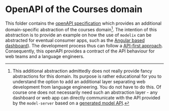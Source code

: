 # OpenAPI of the Courses domain

This folder contains the [openAPI specification](openapi.yaml) which provides an additional domain-specific abstraction of the courses domain[^1].
The intention of this abstraction is to provide an example on how the use of `modelix` can be abstracted for eventual consumer apps, such as the [Angular based dashboard](../spa-dashboard-angular/README.md)).
The development process thus can follow a [API-first approach](https://swagger.io/resources/articles/adopting-an-api-first-approach/).
Consequently, this openAPI provides a contract of the API behaviour for web teams and a language engineers.



[^1]: This additional abstraction admittedly does not really provide fancy abstractions for this domain. 
Its purpose is rather educational for you to understand the option to add an additional layer separating web development from language engineering.
You do not have to do this.
Of course one does not necessarily need such an abstraction layer - any dashboard or web app can directly communicate with the API provided by the `model-server` based on a [generated model API](mps/README.md#generated-api).